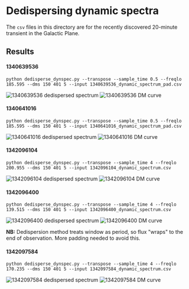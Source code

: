 # Dedispersing dynamic spectra

The `csv` files in this directory are for the recently discovered 20-minute transient in the Galactic Plane.

## Results

#### 1340639536

```
python dedisperse_dynspec.py --transpose --sample_time 0.5 --freqlo 185.595 --dms 150 401 5 --input 1340639536_dynamic_spectrum_pad.csv
```

![1340639536 dedispersed spectrum](1340639536_dedispersed.png)
![1340639536 DM curve](1340639536_dmcurve.png)

#### 1340641016

```
python dedisperse_dynspec.py --transpose --sample_time 0.5 --freqlo 185.595 --dms 150 401 5 --input 1340641016_dynamic_spectrum_pad.csv
```

![1340641016 dedispersed spectrum](1340641016_dedispersed.png)
![1340641016 DM curve](1340641016_dmcurve.png)

#### 1342096104

```
python dedisperse_dynspec.py --transpose --sample_time 4 --freqlo 200.955 --dms 150 401 5 --input 1342096104_dynamic_spectrum.csv
```

![1342096104 dedispersed spectrum](1342096104_dedispersed.png)
![1342096104 DM curve](1342096104_dmcurve.png)

#### 1342096400

```
python dedisperse_dynspec.py --transpose --sample_time 4 --freqlo 139.515 --dms 150 401 5 --input 1342096400_dynamic_spectrum.csv
```

![1342096400 dedispersed spectrum](1342096400_dedispersed.png)
![1342096400 DM curve](1342096400_dmcurve.png)

**NB:** Dedispersion method treats window as period, so flux "wraps" to the end of observation. More padding needed to avoid this.

#### 1342097584

```
python dedisperse_dynspec.py --transpose --sample_time 4 --freqlo 170.235 --dms 150 401 5 --input 1342097584_dynamic_spectrum.csv
```

![1342097584 dedispersed spectrum](1342097584_dedispersed.png)
![1342097584 DM curve](1342097584_dmcurve.png)


